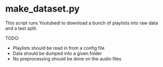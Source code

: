 # make_dataset.py

This script runs Youtubedl to download a bunch of playlists into raw data
and a test split.

TODO:

- Playlists should be read in from a config file
- Data should be dumped into a given folder
- No preprocessing should be done on the audio files
